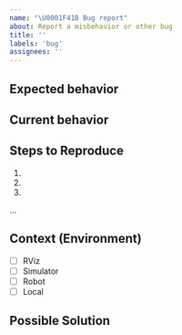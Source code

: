 ```yaml
---
name: "\U0001F41B Bug report"
about: Report a misbehavior or other bug
title: ''
labels: 'bug'
assignees: ''
---
```

<!--- Provide a general summary of the issue in the Title above -->

## Expected behavior
<!--- Describe what you expected to happen -->

## Current behavior
<!--- Describe what actually happened instead of the expected behavior -->

## Steps to Reproduce
<!--- An unambiguous set of steps to reproduce this bug. -->
<!--- Code-snippets, screenshots ot other details are welcome if needed. -->
1.
2.
3.
...

## Context (Environment)
<!--- Providing context helps us nail down where the issue might be located. -->
<!--- The below checklist is not a must-fill-out but rather a guideline what can be interesting here. You're welcome to write additional text as well. -->
- [ ] RViz
- [ ] Simulator
- [ ] Robot
- [ ] Local

## Possible Solution
<!--- NOT OBLIGATORY -->
<!--- If you already have an idea, you can suggest a fix/reason for the bug -->

